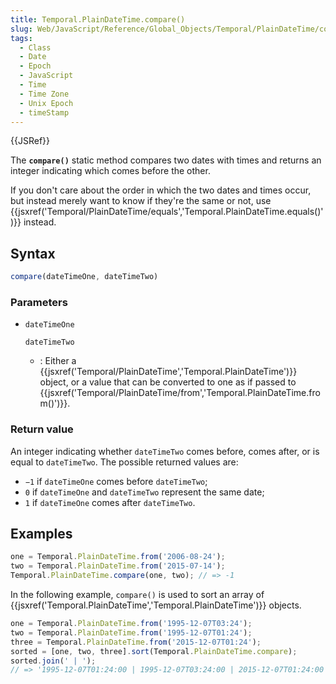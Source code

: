 ```yaml
---
title: Temporal.PlainDateTime.compare()
slug: Web/JavaScript/Reference/Global_Objects/Temporal/PlainDateTime/compare
tags:
  - Class
  - Date
  - Epoch
  - JavaScript
  - Time
  - Time Zone
  - Unix Epoch
  - timeStamp
---
```

{{JSRef}}

The **`compare()`** static method compares two dates with times and returns an
integer indicating which comes before the other.

If you don't care about the order in which the two dates and times occur, but
instead merely want to know if they're the same or not, use
{{jsxref('Temporal/PlainDateTime/equals','Temporal.PlainDateTime.equals()')}}
instead.

## Syntax

```js
compare(dateTimeOne, dateTimeTwo)
```

### Parameters

- `dateTimeOne`

  `dateTimeTwo`

  - : Either a
    {{jsxref('Temporal/PlainDateTime','Temporal.PlainDateTime')}}
    object, or a value that can be converted to one as if passed to
    {{jsxref('Temporal/PlainDateTime/from','Temporal.PlainDateTime.from()')}}.

### Return value

An integer indicating whether `dateTimeTwo` comes before, comes after, or is
equal to `dateTimeTwo`. The possible returned values are:

- `−1` if `dateTimeOne` comes before `dateTimeTwo`;
- `0` if `dateTimeOne` and `dateTimeTwo` represent the same date;
- `1` if `dateTimeOne` comes after `dateTimeTwo`.

## Examples

```js
one = Temporal.PlainDateTime.from('2006-08-24');
two = Temporal.PlainDateTime.from('2015-07-14');
Temporal.PlainDateTime.compare(one, two); // => -1
```

In the following example, `compare()` is used to sort an array of
{{jsxref('Temporal.PlainDateTime','Temporal.PlainDateTime')}}
objects.

```js
one = Temporal.PlainDateTime.from('1995-12-07T03:24');
two = Temporal.PlainDateTime.from('1995-12-07T01:24');
three = Temporal.PlainDateTime.from('2015-12-07T01:24');
sorted = [one, two, three].sort(Temporal.PlainDateTime.compare);
sorted.join(' | ');
// => '1995-12-07T01:24:00 | 1995-12-07T03:24:00 | 2015-12-07T01:24:00'
```
